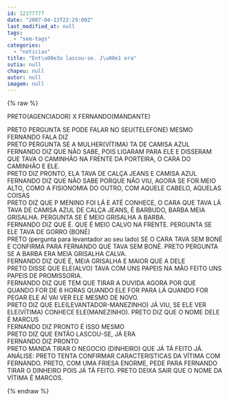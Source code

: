 ```yaml
---
id: 12377777
date: "2007-04-13T22:29:00Z"
last_modified_at: null
tags:
  - "sem-tags"
categories:
  - "noticias"
title: "Ent\u00e3o lascou-se. J\u00e1 era"
sutia: null
chapeu: null
autor: null
imagem: null
---
```

{% raw %}
<p><P>PRETO(AGENCIADOR) X FERNANDO(MANDANTE)</P></p>
<p><P>PRETO PERGUNTA SE PODE FALAR NO SEU(TELEFONE) MESMO<BR>FERNANDO FALA DIZ<BR>PRETO PERGUNTA SE A MULHER(VÍTIMA) TA DE CAMISA AZUL<BR>FERNANDO DIZ QUE NÃO SABE, POIS LIGARAM PARA ELE E DISSERAM QUE TAVA O CAMINHÃO NA FRENTE DA PORTEIRA, O CARA DO CAMINHÃO E ELE.<BR>PRETO DIZ PRONTO, ELA TAVA DE CALÇA JEANS E CAMISA AZUL<BR>FERNANDO DIZ QUE NÃO SABE PORQUE NÃO VIU, AGORA SE FOR MEIO ALTO, COMO A FISIONOMIA DO OUTRO, COM AQUELE CABELO, AQUELAS COISAS<BR>PRETO DIZ QUE P MENINO FOI LÁ E ATÉ CONHECE, O CARA QUE TAVA LÁ TAVA DE CAMISA AZUL DE CALÇA JEANS, É BARBUDO, BARBA MEIA GRISALHA. PERGUNTA SE É MEIO GRISALHA A BARBA.<BR>FERNANDO DIZ QUE É. QUE É MEIO CALVO NA FRENTE. PERGUNTA SE ELE TAVA DE GORRO (BONÉ)<BR>PRETO (pergunta para levantador ao seu lado) SE O CARA TAVA SEM BONÉ E CONFIRMA PARA FERNANDO QUE TAVA SEM BONÉ. PRETO PERGUNTA SE A BARBA ERA MEIA GRISALHA CALVA.<BR>FERNANDO DIZ QUE É, MEIA GRISALHA E MAIOR QUE A DELE<BR>PRETO DISSE QUE ELE(ALVO) TAVA COM UNS PAPEIS NA MÃO FEITO UNS PAPEIS DE PROMISSORIA.<BR>FERNANDO DIZ QUE TEM QUE TIRAR A DUVIDA AGORA POR QUE QUANDO FOR DE 6 HORAS QUANDO ELE FOR PARA LÁ QUANDO FOR PEGAR ELE AÍ VAI VER ELE MESMO DE NOVO.<BR>PRETO DIZ QUE ELE(LEVANTADOR-MANEZINHO) JÁ VIU, SE ELE VER ELE(VÍTIMA) CONHECE ELE(MANEZINHO). PRETO DIZ QUE O NOME DELE É MARCUS<BR>FERNANDO DIZ PRONTO É ISSO MESMO<BR>PRETO DIZ QUE ENTÃO LASCOU-SE, JÁ ERA<BR>FERNANDO DIZ PRONTO<BR>PRETO MANDA TIRAR O NEGOCIO (DINHEIRO) QUE JÁ TÁ FEITO JÁ.<BR>ANÁLISE: PRETO TENTA CONFIRMAR CARACTERISTICAS DA VÍTIMA COM FERNANDO. PRETO, COM UMA FRIESA ENORME, PEDE PARA FERNANDO TIRAR O DINHEIRO POIS JÁ TÁ FEITO. PRETO DEIXA SAIR QUE O NOME DA VÍTIMA É MARCOS.</P> </p>
{% endraw %}